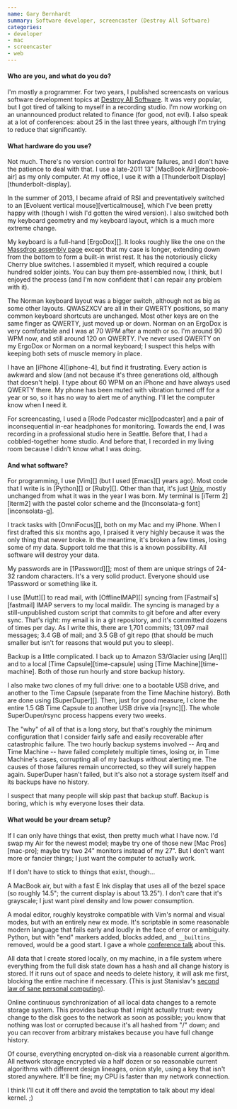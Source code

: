 ```yaml
---
name: Gary Bernhardt
summary: Software developer, screencaster (Destroy All Software)
categories:
- developer
- mac
- screencaster
- web
---
```


#### Who are you, and what do you do?

I'm mostly a programmer. For two years, I published screencasts on various software development topics at [Destroy All Software](http://www.destroyallsoftware.com/ "Developer screencasts."). It was very popular, but I got tired of talking to myself in a recording studio. I'm now working on an unannounced product related to finance (for good, not evil). I also speak at a lot of conferences: about 25 in the last three years, although I'm trying to reduce that significantly.

#### What hardware do you use?

Not much. There's no version control for hardware failures, and I don't have the patience to deal with that. I use a late-2011 13" [MacBook Air][macbook-air] as my only computer. At my office, I use it with a [Thunderbolt Display][thunderbolt-display].

In the summer of 2013, I became afraid of RSI and preventatively switched to an [Evoluent vertical mouse][verticalmouse], which I've been pretty happy with (though I wish I'd gotten the wired version). I also switched both my keyboard geometry and my keyboard layout, which is a much more extreme change.

My keyboard is a full-hand [ErgoDox][]. It looks roughly like the one on the [Massdrop assembly page](https://www.massdrop.com/ext/ergodox/assembly.php "A guide to assembling an ErgoDox.") except that my case is longer, extending down from the bottom to form a built-in wrist rest. It has the notoriously clicky Cherry blue switches. I assembled it myself, which required a couple hundred solder joints. You can buy them pre-assembled now, I think, but I enjoyed the process (and I'm now confident that I can repair any problem with it).

The Norman keyboard layout was a bigger switch, although not as big as some other layouts. QWASZXCV are all in their QWERTY positions, so many common keyboard shortcuts are unchanged. Most other keys are on the same finger as QWERTY, just moved up or down. Norman on an ErgoDox is very comfortable and I was at 70 WPM after a month or so. I'm around 90 WPM now, and still around 120 on QWERTY. I've never used QWERTY on my ErgoDox or Norman on a normal keyboard; I suspect this helps with keeping both sets of muscle memory in place.

I have an [iPhone 4][iphone-4], but find it frustrating. Every action is awkward and slow (and not because it's three generations old, although that doesn't help). I type about 60 WPM on an iPhone and have always used QWERTY there. My phone has been muted with vibration turned off for a year or so, so it has no way to alert me of anything. I'll let the computer know when I need it.

For screencasting, I used a [Rode Podcaster mic][podcaster] and a pair of inconsequential in-ear headphones for monitoring. Towards the end, I was recording in a professional studio here in Seattle. Before that, I had a cobbled-together home studio. And before that, I recorded in my living room because I didn't know what I was doing.

#### And what software?

For programming, I use [Vim][] (but I used [Emacs][] years ago). Most code that I write is in [Python][] or [Ruby][]. Other than that, it's just [Unix](http://web.mit.edu/~simsong/www/ugh.pdf "A PDF of the Unix-Haters Handbook."), mostly unchanged from what it was in the year I was born. My terminal is [iTerm 2][iterm2] with the pastel color scheme and the [Inconsolata-g font][inconsolata-g].

I track tasks with [OmniFocus][], both on my Mac and my iPhone. When I first drafted this six months ago, I praised it very highly because it was the only thing that never broke. In the meantime, it's broken a few times, losing some of my data. Support told me that this is a known possibility. All software will destroy your data.

My passwords are in [1Password][]; most of them are unique strings of 24-32 random characters. It's a very solid product. Everyone should use 1Password or something like it.

I use [Mutt][] to read mail, with [OfflineIMAP][] syncing from [Fastmail's][fastmail] IMAP servers to my local maildir. The syncing is managed by a still-unpublished custom script that commits to git before and after every sync. That's right: my email is in a git repository, and it's committed dozens of times per day. As I write this, there are 1,701 commits; 131,097 mail messages; 3.4 GB of mail; and 3.5 GB of git repo (that should be much smaller but isn't for reasons that would put you to sleep).

Backup is a little complicated. I back up to Amazon S3/Glacier using [Arq][] and to a local [Time Capsule][time-capsule] using [Time Machine][time-machine]. Both of those run hourly and store backup history.

I also make two clones of my full drive: one to a bootable USB drive, and another to the Time Capsule (separate from the Time Machine history). Both are done using [SuperDuper][]. Then, just for good measure, I clone the entire 1.5 GB Time Capsule to another USB drive via [rsync][]. The whole SuperDuper/rsync process happens every two weeks.

The "why" of all of that is a long story, but that's roughly the minimum configuration that I consider fairly safe and easily recoverable after catastrophic failure. The two hourly backup systems involved -- Arq and Time Machine -- have failed completely multiple times, losing or, in Time Machine's cases, corrupting all of my backups without alerting me. The causes of those failures remain uncorrected, so they will surely happen again. SuperDuper hasn't failed, but it's also not a storage system itself and its backups have no history.

I suspect that many people will skip past that backup stuff. Backup is boring, which is why everyone loses their data.

#### What would be your dream setup?

If I can only have things that exist, then pretty much what I have now. I'd swap my Air for the newest model; maybe try one of those new [Mac Pros][mac-pro]; maybe try two 24" monitors instead of my 27". But I don't want more or fancier things; I just want the computer to actually work.

If I don't have to stick to things that exist, though...

A MacBook air, but with a fast E Ink display that uses all of the bezel space (so roughly 14.5"; the current display is about 13.25"). I don't care that it's grayscale; I just want pixel density and low power consumption.

A modal editor, roughly keystroke compatible with Vim's normal and visual modes, but with an entirely new ex mode. It's scriptable in some reasonable modern language that fails early and loudly in the face of error or ambiguity. Python, but with "end" markers added, blocks added, and `__builtins__` removed, would be a good start. I gave a whole [conference talk](https://www.destroyallsoftware.com/talks/a-whole-new-world "Gary's talk about his ambitious software project.") about this.

All data that I create stored locally, on my machine, in a file system where everything from the full disk state down has a hash and all change history is stored. If it runs out of space and needs to delete history, it will ask me first, blocking the entire machine if necessary. (This is just Stanislav's [second law of sane personal computing](http://www.loper-os.org/?p=284 "An article descripting the Seven Laws of Sane Personal Computing.")).

Online continuous synchronization of all local data changes to a remote storage system. This provides backup that I might actually trust: every change to the disk goes to the network as soon as possible; you know that nothing was lost or corrupted because it's all hashed from "/" down; and you can recover from arbitrary mistakes because you have full change history.

Of course, everything encrypted on-disk via a reasonable current algorithm. All network storage encrypted via a half dozen or so reasonable current algorithms with different design lineages, onion style, using a key that isn't stored anywhere. It'll be fine; my CPU is faster than my network connection.

I think I'll cut it off there and avoid the temptation to talk about my ideal kernel. ;)